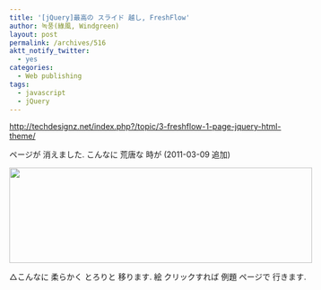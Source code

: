 ```yaml
---
title: '[jQuery]最高の スライド 越し, FreshFlow'
author: 녹풍(綠風, Windgreen)
layout: post
permalink: /archives/516
aktt_notify_twitter:
  - yes
categories:
  - Web publishing
tags:
  - javascript
  - jQuery
---
```

http://techdesignz.net/index.php?/topic/3-freshflow-1-page-jquery-html-theme/

ページが 消えました. こんなに 荒唐な 時が (2011-03-09 追加)

<div>
  <div style="width: 550px" class="wp-caption aligncenter">
    <img src="http://dl.dropboxusercontent.com/u/15546257/blog/mytory/old-images/1/cfile23.uf.1466F6504D4BC9621AAB0D.png" alt="" height="170" width="540" /><p class="wp-caption-text">
      △こんなに 柔らかく とろりと 移ります. 絵 クリックすれば 例題 ページで 行きます.
    </p>
  </div>
</div>
